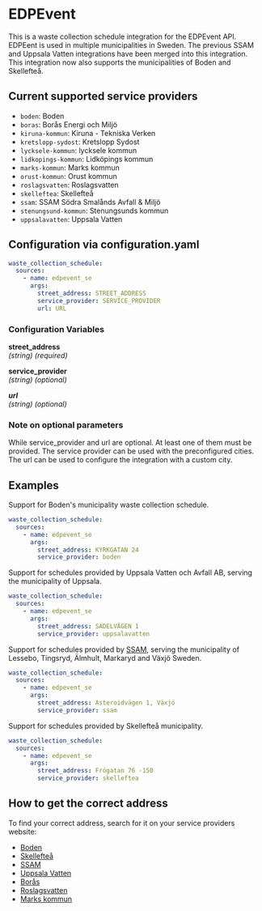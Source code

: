 # EDPEvent

This is a waste collection schedule integration for the EDPEvent API. EDPEent is used in multiple municipalities in Sweden. The previous SSAM and Uppsala Vatten integrations have been merged into this integration.
This integration now also supports the municipalities of Boden and Skellefteå.

## Current supported service providers
<!--Begin of service section-->
- `boden`: Boden
- `boras`: Borås Energi och Miljö
- `kiruna-kommun`: Kiruna - Tekniska Verken
- `kretslopp-sydost`: Kretslopp Sydost
- `lycksele-kommun`: lycksele kommun
- `lidkopings-kommun`: Lidköpings kommun
- `marks-kommun`: Marks kommun
- `orust-kommun`: Orust kommun
- `roslagsvatten`: Roslagsvatten
- `skelleftea`: Skellefteå
- `ssam`: SSAM Södra Smalånds Avfall & Miljö
- `stenungsund-kommun`: Stenungsunds kommun
- `uppsalavatten`: Uppsala Vatten
<!--End of service section-->

## Configuration via configuration.yaml

```yaml
waste_collection_schedule:
  sources:
    - name: edpevent_se
      args:
        street_address: STREET_ADDRESS
        service_provider: SERVICE_PROVIDER
        url: URL
```

### Configuration Variables

**street_address**  
*(string) (required)*

**service_provider**  
*(string) (optional)*

***url***  
*(string) (optional)*

### Note on optional parameters

While service_provider and url are optional. At least one of them must be provided. The service provider can be used with the preconfigured cities. The url can be used to configure the integration with a custom city.

## Examples

Support for Boden's municipality waste collection schedule.

```yaml
waste_collection_schedule:
  sources:
    - name: edpevent_se
      args:
        street_address: KYRKGATAN 24
        service_provider: boden
```

Support for schedules provided by Uppsala Vatten och Avfall AB, serving the municipality of Uppsala.

```yaml
waste_collection_schedule:
  sources:
    - name: edpevent_se
      args:
        street_address: SADELVÄGEN 1
        service_provider: uppsalavatten
```

Support for schedules provided by [SSAM](https://ssam.se/mitt-ssam/hamtdagar.html), serving the municipality of Lessebo, Tingsryd, Älmhult, Markaryd and Växjö Sweden.

```yaml
waste_collection_schedule:
  sources:
    - name: edpevent_se
      args:
        street_address: Asteroidvägen 1, Växjö
        service_provider: ssam
```

Support for schedules provided by Skellefteå municipality.

```yaml
waste_collection_schedule:
  sources:
    - name: edpevent_se
      args:
        street_address: Frögatan 76 -150
        service_provider: skelleftea
```

## How to get the correct address

To find your correct address, search for it on your service providers website:

- [Boden](https://www.boden.se/boende-trafik/avfall-och-aterbruk/avfall-395A)
- [Skellefteå](https://skelleftea.se/invanare/startsida/bygga-bo-och-miljo/avfall-och-atervinning/sophamtning---nar-toms-soporna)
- [SSAM](https://ssam.se/mitt-ssam/hamtdagar.html)
- [Uppsala Vatten](https://www.uppsalavatten.se/sjalvservice/hamtningar-och-berakningar/dag-for-sophamtning-och-slamtomning)
- [Borås](https://www.borasem.se/webb/privat/avfallochatervinning/abonnemangforhushallsavfall/nastatomningsdag.4.5a231a8f188bd840a1327da.html)
- [Roslagsvatten](https://roslagsvatten.se/hamtningsschema)
- [Marks kommun](https://va-renhallning.mark.se/FutureWebBasic/SimpleWastePickup/SimpleWastePickup)